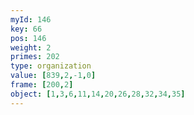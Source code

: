 ```yaml
---
myId: 146
key: 66
pos: 146
weight: 2
primes: 202
type: organization
value: [839,2,-1,0]
frame: [200,2]
object: [1,3,6,11,14,20,26,28,32,34,35]
---
```

